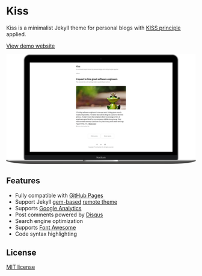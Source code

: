 # Kiss

Kiss is a minimalist Jekyll theme for personal blogs with [KISS principle](https://en.wikipedia.org/wiki/KISS_principle) applied.

[View demo website](https://ayltai.github.io/kiss)

![Screenshot](screenshot.png "Screenshot")

## Features

* Fully compatible with [GitHub Pages](https://pages.github.com/)
* Support Jekyll [gem-based](https://jekyllrb.com/docs/themes/#understanding-gem-based-themes) [remote theme](https://github.blog/2017-11-29-use-any-theme-with-github-pages/)
* Supports [Google Analytics](https://analytics.google.com/analytics/web/)
* Post comments powered by [Disqus](https://disqus.com/)
* Search engine optimization
* Supports [Font Awesome](https://fontawesome.com/)
* Code syntax highlighting

## License

[MIT license](https://github.com/ayltai/kiaa/blob/master/LICENSE)
